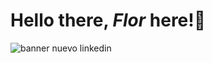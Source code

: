 # Hello there, *Flor* here!👋





![banner nuevo linkedin ](https://media.licdn.com/dms/image/D4E16AQFmM1yHj2H9wQ/profile-displaybackgroundimage-shrink_350_1400/0/1715647036841?e=1722470400&v=beta&t=4J4gS8Y0hHn4d9QWFR3WXGKCeqBiD3uPeyJ9npaWfh0)


